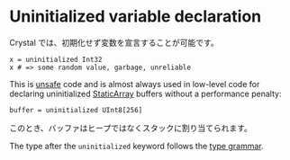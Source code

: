 # Uninitialized variable declaration

Crystal では、初期化せず変数を宣言することが可能です。

```crystal
x = uninitialized Int32
x # => some random value, garbage, unreliable
```

This is [unsafe](unsafe.html) code and is almost always used in low-level code for declaring uninitialized [StaticArray](http://crystal-lang.org/api/StaticArray.html) buffers without a performance penalty:

```crystal
buffer = uninitialized UInt8[256]
```

このとき、バッファはヒープではなくスタックに割り当てられます。

The type after the `uninitialized` keyword follows the [type grammar](type_grammar.html).

